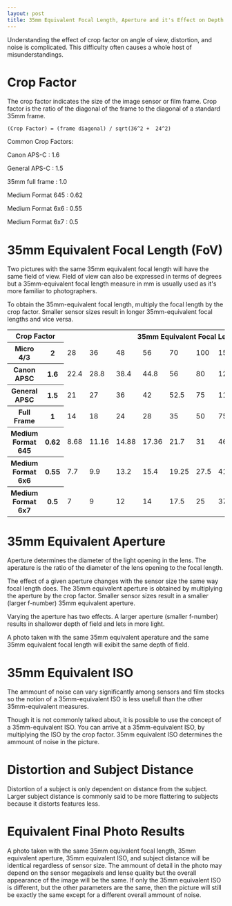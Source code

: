 ```yaml
---
layout: post
title: 35mm Equivalent Focal Length, Aperture and it's Effect on Depth of Field, Distortion, etc.
---
```


Understanding the effect of crop factor on angle of view, distortion, and noise is complicated.
This difficulty often causes a whole host of misunderstandings.

Crop Factor
===========
The crop factor indicates the size of the image sensor or film frame. Crop factor is the ratio of the diagonal of the frame to the diagonal of a standard 35mm frame.

```
(Crop Factor) = (frame diagonal) / sqrt(36^2 +  24^2)
```

Common Crop Factors:

Canon APS-C
:   1.6

General APS-C 
:   1.5

35mm full frame
:   1.0

Medium Format 645
:   0.62

Medium Format 6x6
:   0.55

Medium Format 6x7
:   0.5

35mm Equivalent Focal Length (FoV)
==================================
Two pictures with the same 35mm equivalent focal length will have the same field of view. Field of view can also be expressed in terms of degrees but a 35mm-equivalent focal length measure in mm is usually used as it's more familiar to photographers.

To obtain the 35mm-equivalent focal length, multiply the focal length by the crop factor. Smaller sensor sizes result in longer 35mm-equivalent focal lengths and vice versa.

<table>
<tr><th colspan="2">Crop Factor</th><th colspan="10">35mm Equivalent Focal Length</th></tr>
<tr><th>Micro 4/3</th><th>2</th><td>28</td><td>36</td><td>48</td><td>56</td><td>70</td><td>100</td><td>150</td><td>170</td><td>270</td><td>400</td></tr>
<tr><th>Canon APSC</th><th>1.6</th><td>22.4</td><td>28.8</td><td>38.4</td><td>44.8</td><td>56</td><td>80</td><td>120</td><td>136</td><td>216</td><td>320</td></tr>
<tr><th>General APSC</th><th>1.5</th><td>21</td><td>27</td><td>36</td><td>42</td><td>52.5</td><td>75</td><td>112.5</td><td>127.5</td><td>202.5</td><td>300</td></tr>
<tr><th>Full Frame</th><th>1</th><td>14</td><td>18</td><td>24</td><td>28</td><td>35</td><td>50</td><td>75</td><td>85</td><td>135</td><td>200</td></tr>
<tr><th>Medium Format 645</th><th>0.62</th><td>8.68</td><td>11.16</td><td>14.88</td><td>17.36</td><td>21.7</td><td>31</td><td>46.5</td><td>52.7</td><td>83.7</td><td>124</td></tr>
<tr><th>Medium Format 6x6</th><th>0.55</th><td>7.7</td><td>9.9</td><td>13.2</td><td>15.4</td><td>19.25</td><td>27.5</td><td>41.25</td><td>46.75</td><td>74.25</td><td>110</td></tr>
<tr><th>Medium Format 6x7</th><th>0.5</th><td>7</td><td>9</td><td>12</td><td>14</td><td>17.5</td><td>25</td><td>37.5</td><td>42.5</td><td>67.5</td><td>100</td></tr>
</table>

35mm Equivalent Aperture
========================
Aperture determines the diameter of the light opening in the lens. The aperature is the ratio of the diameter of the lens opening to the focal length.

The effect of a given aperture changes with the sensor size the same way focal length does. The 35mm equivalent aperture is obtained by multiplying the aperture by the crop factor. Smaller sensor sizes result in a smaller (larger f-number) 35mm equivalent aperture.

Varying the aperture has two effects. A larger aperture (smaller f-number) results in shallower depth of field and lets in more light.

A photo taken with the same 35mm equivalent aperature and the same 35mm equivalent focal length will exibit the same depth of field. 

35mm Equivalent ISO
=================== 
The ammount of noise can vary significantly among sensors and film stocks so the notion of a 35mm-equivalent ISO is less usefull than the other 35mm-equivalent measures.

Though it is not commonly talked about, it is possible to use the concept of a 35mm-equivalent ISO. You can arrive at a 35mm-equivalent ISO, by multiplying the ISO by the crop factor. 35mm equivalent ISO determines the ammount of noise in the picture.

Distortion and Subject Distance
===============================
Distortion of a subject is only dependent on distance from the subject. Larger subject distance is commonly said to be more flattering to subjects because it distorts features less.

Equivalent Final Photo Results
==============================
A photo taken with the same 35mm equivalent focal length, 35mm equivalent aperture, 35mm equivalent ISO, and subject distance will be identical regardless of sensor size. The ammount of detail in the photo may depend on the sensor megapixels and lense quality but the overall appearance of the image will be the same. If only the 35mm equivalent ISO is different, but the other parameters are the same, then the picture will still be exactly the same except for a different overall ammount of noise.
